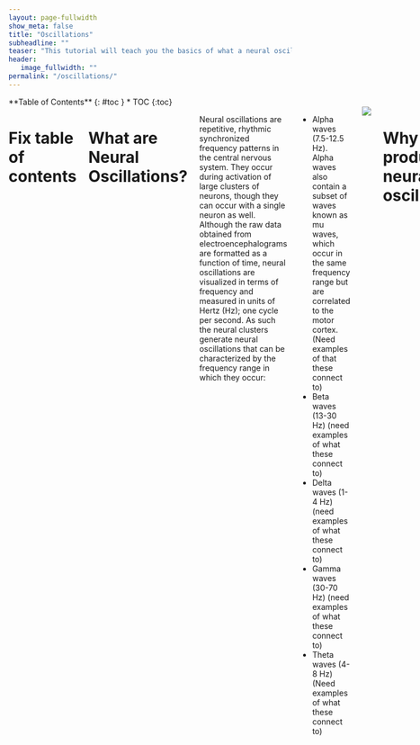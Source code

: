 ```yaml
---
layout: page-fullwidth
show_meta: false
title: "Oscillations"
subheadline: ""
teaser: "This tutorial will teach you the basics of what a neural oscillation is. By the end of this module, you will be able to know how to extract them from a raw eeg signal"
header:
   image_fullwidth: ""
permalink: "/oscillations/"
---
```

<div class="row">
<div class="medium-4 medium-push-8 columns" markdown="1">
<div class="panel radius" markdown="1">
**Table of Contents**
{: #toc }
*  TOC
{:toc}
</div>
</div><!-- /.medium-4.columns -->
<div class="medium-8 medium-pull-4 columns" markdown="1">
   
# Fix table of contents

# What are Neural Oscillations?

Neural oscillations are repetitive, rhythmic synchronized frequency patterns in the central nervous system.
They occur during activation of large clusters of neurons, though they can occur with a single neuron as well.
Although the raw data obtained from  electroencephalograms are formatted as a function of time, neural oscillations are visualized in terms of frequency and measured in units of Hertz (Hz); one cycle per second.
As such the neural clusters generate neural oscillations that can be characterized by the frequency range in which they occur:
* Alpha waves (7.5-12.5 Hz). Alpha waves also contain a subset of waves known as mu waves, which occur in the same frequency range but are correlated to the motor cortex. (Need examples of that these connect to)
* Beta waves (13-30 Hz) (need examples of what these connect to)
* Delta waves (1-4 Hz) (need examples of what these connect to)
* Gamma waves (30-70 Hz) (need examples of what these connect to)
* Theta waves (4-8 Hz) (Need examples of what these connect to)

<img src ="https://github.com/jfrayshe/learn.neurotechedu.com/blob/gh-pages/images/Brain%20wave%20frequency%20chart.png">

# Why do we produce neural oscillations? 

We do not fully understand why our brain produces neural oscillations.
Some researchers theorize that neural oscillations are nothing more than byproducts of brain activity, indicators of expected brain pattern in response to events of stimulus.
For example, motion produces prdecitable occurrences of alpha waves (in the mu frequency) in the motor cortex,
and sleep cycles are characterized by the alternating flux of different neural waves.
Other researchers have theorized that cetain oscillations, like those that occur in the delta range, are critical to unlocking the mystery of our consciousness. 

# So why do neural oscillations matter?

Neural oscillations are useful in variety of ways.
From a diagnostic and imaging persepective, they can be used as indicators of specific neurological phenomena such as:
* Sleep and the state of consciousness
* Motor control
* Perception and information processing
* Pattern generation
* Memory
* Abnormal neural function, such as epilepsy, and Parkinsons.

Practical applications for extracting neural oscillations using your own BCI could be
looking at the presence of mu waves during motion, or to check if there is a presence of alpha
and beta waves during meditation. You may even want to look at all the different waves that occur
when you are performing a specific task.

# How do we extract neural oscillations as a feature of our EEG data?

<img scr="https://github.com/NeuroTechX/eeg-101/blob/dano-dev/EEG101/src/assets/wavedecomposition.gif" alt="This will display an animated GIF" />

As previously mentioned the data obtained by EEF is captured as a function of time, but neural
oscillations are described in units of frequency. In order to transform the data we must
employ a Fourier transform.

<Include image of basic equation>

The Fourier transform is a highly regarded formula which is the mainstay formula
for signal processing and signal decompistion.

<img src="eeg-101/EEG101/src/assets/wavedecomposition.gif" alt="This will display an animated GIF" />

#Need to fix these gifs

The best way to extract neural oscillations is to perform a Fourier transform on
your preprocessed data and then plot the resulting frequency patterns in the category of
brain waves your interested in seeing. 
You can further preprocess your data to exlude certain channels, or target specific 
frequency ranges to oberseve features of the neural oscillation. 
>See NeuroTechX.edu "Preprocessing" for a detailed look at the preprocessing steps that 
that can be applied to your data.

Before extracting neural oscillations there are several steps that must be undertaken
to prepare you data:
* Importing data, reading data, and formatting data
* Preprocessing
* Epoching
* Assemble a classifier (plotting a topomap)
* and finally, plotting the relevant figure

### Importing, reading, and formatting data

In the below example I have used a dataset created by experimental runs by (reserach reference)
so when the data is fetched it will have already underwent some preprocessing which will not be covered in 
either examples. However in both cases the data will be fetched using the below commands:

subject = 1 <br/>
runs = [3] <br/>
tmin = -0.1 <br/>
tmax = 0.3 <br/>
raw_fnames = eegbci.load_data(subject,runs) <br/>
raw_files = [read_raw_edf(f, preload=True) for f in raw_fnames] <br/>
raw = concatenate_raws(raw_files) <br/>
raw.ch_names.index('STI 014') <br/>
__NEED TO EXPLAIN WHAT THESE DO__ <br/>

Line 2 is relevant in this example, as there are 14 experimental runs to choose from
that were performed in this study and each was tested under different conditions. 
In this experiemtn run 3 measured the eeg signal obtained during movement of the left and right
hands, both speerately and simultaneously. 

### Preprocessing

When plotting power spectral density (psd), only epoching is necessary as we want to see the psd
accross the entire available frequency range. However for topomap plotting you
will need to prepocess you data with a band pass filter to isolate the specific
frequency range you want to visualize. The example below aslo strips the channel names
of their default "." keys to avoid errors when reading your channel names.

### Epoching the data

Epoching is basically segmenting your data into smaller chunks of readable data that contain
events, or fluctuations in the eeg signal (caused by changing signal potential?).
Epoching helps to trunkate the objects you need to analyze into more manageable bytes that contain the 
information you actually want. To epoch your data you can follow the steps below:

events = mne.find_events(raw, stim_channel='STI 014', verbose=True) <br/>
picks = pick_types)raw.info, meg=Fale, eeg=True, stim=False, eog=False, exclude='bas') <br/>
baseline = 0, None <br/>

The above defines the events you want to look for, as well as the type of signal your
program should expect to analyze (meg vs. eeg vs. eog). I selected the eeg=True as the data
we will be looking at was obtained using an EEG headset. Below we continue the 
necessary inputs for epoching:

epochs = Epochs(raw, events, event_id, tmin, tmax, proj=True, picks=picks, baseline-baselin, preload=True) <br/>
epochs_train=epochs.copy().crop(tmin=-0.2,tmax=0.5) <br/>
labels=epochs.events[:,-1]- <br/>

The above code defines the epochs which will be further manipulated. Try the function 
__plot.epochs()__ to see how your data has transformed! (Hint: It might look something like the image below!)

<img src="https://github.com/jfrayshe/learn.neurotechedu.com/blob/gh-pages/images/neurosc/Screen%20Shot%202017-06-02%20at%209.49.47%20PM.png">

The following steps will diverge depending on the methods of visualization you want 
to apply. Below I will highlight how to use psd to visualize dominant frequencies as well
as topomaps to highlight specific frequencies in localized areas.

### Using PSD to categorize oscillatory occurance based on power spectral content 

Power spectral density measure the power of a signal in (UNITS). The function 
__epochs[events].plot_psd()__ can be used to plot specific epoched events as a function
of power spectral desnity over a specific frequency range. Below is an example of a
script you can run to achieve this. Note that the dataset imported from eegbci is already
preprocessed and transformed using the Fourier function, so the steps you should see below
are:
* Importing, read, and format your data
* Epoch the data
* Plot the data with the __epochs[events].plot_psd()__ 

<img src="https://github.com/jfrayshe/learn.neurotechedu.com/blob/gh-pages/images/neurosc/CH3.png">

__Figure 1:__ Power spectral density plotted for the electrode C3 located in the left side of the motor cortex. 
It is evident that the psd content is most evident in the alpha range and theta range, evident of neural oscillations occurring 
during movement of the right hand. 

<img src="https://github.com/jfrayshe/learn.neurotechedu.com/blob/gh-pages/images/neurosc/CH4.png">

__Figure 2:__ Power spectral density plotted for the electrode C4 located in the left side of the motor cortex. 
It is evident that the psd content is most evident in the alpha range and theta range, evident of neural oscillations occurring 
during movement of the left hand. 

### Using a topomap to visualize local oscillations

A classifier will be applied to visualizethe presence of neural oscillations using a 
binary discrimination to highlight whether you have the presence of waves at certain
frequencies or not. While there is a bit of variability on visualizing the strenght of your
signal, this is really simply a "there" or "not there" method of looking at neurons
firing over specific electrodes. Understanding which electrodes correspond to which regions of the brain
will help you to understand where the majority of activity is occurring in the brain.
Plotting PSD to visualize frequency is limited to specific chanels and may require excess work to view the 
local presence of waves. By contrast, topomap offers specific feedback on the local
presence of waves. The classifier assembled in the below example uses a binary 
range characteried by the red positive values and the blue negative values. The total range is from
-0.1 to 1.0 and refers to the electric potential with 1.0 indicating the presence 
of a measureable signal. 

There are several more steps involved with topomap visualization. The first occurs 
in the preprocessing step as you must apply a band pass filter (raw.filter(fmin,fmax)) to
isolate the frequency range that interests you. Refer to the above section where
I break down each wave into their respective frequency range. The below example will be using
a band pass filter for alpha and beta waves isnce the eegbci dataset runs are based on 
on motor cortex activity. 

Five arbitrary time points were chosen in the below example to highlight the shift in wave 
presence over time. Since the run involves squeezing the right and left hands,
we should expect an increase in the alpha wave presence (specifically the mu frequency)
and a reciprocal decrease in beta wave frequency in the area corresponding to either
right or left hand (oposite sides of the brain from the hand involved). Timepoints
4 and 5 illustrate this difference:

<img src="https://github.com/jfrayshe/learn.neurotechedu.com/blob/gh-pages/images/neurosc/alpha.png">

__Figure 3:__ Topomap of alpha waves (7.5-12.5 Hz) during movement. 


<img src="https://github.com/jfrayshe/learn.neurotechedu.com/blob/gh-pages/images/neurosc/beta.png">

__Figure 4:__ Topomap of beta waves (13-30 Hz) during movement.

</div> <!-- end of table section -->
